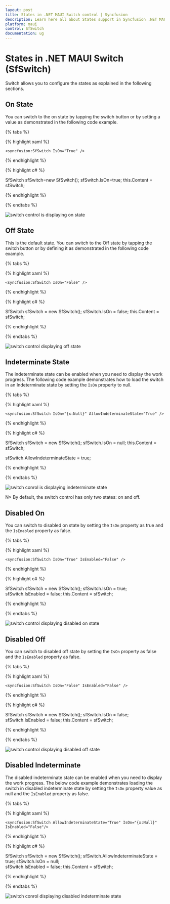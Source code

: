 ```yaml
---
layout: post
title: States in .NET MAUI Switch control | Syncfusion
description: Learn here all about States support in Syncfusion .NET MAUI Switch (SfSwitch) control, its elements, and more.
platform: maui
control: SfSwitch
documentation: ug
---
```


# States in .NET MAUI Switch (SfSwitch)

Switch allows you to configure the states as explained in the following sections.

## On State

You can switch to the on state by tapping the switch button or by setting a value as demonstrated in the following code example.

{% tabs %}

{% highlight xaml %}

    <syncfusion:SfSwitch IsOn="True" />

{% endhighlight %}

{% highlight c# %}

SfSwitch sfSwitch=new SfSwitch();
sfSwitch.IsOn=true;
this.Content = sfSwitch;

{% endhighlight %}

{% endtabs %}

![switch control is displaying on state](images/States/On.png)

## Off State

This is the default state. You can switch to the Off state by tapping the switch button or by defining it as demonstrated in the following code example.

{% tabs %}

{% highlight xaml %}

    <syncfusion:SfSwitch IsOn="False" />

{% endhighlight %}

{% highlight c# %}

SfSwitch sfSwitch = new SfSwitch();
sfSwitch.IsOn = false;
this.Content = sfSwitch;

{% endhighlight %}

{% endtabs %}

![switch control displaying off state](images/States/Off.png)

## Indeterminate State

The indeterminate state can be enabled when you need to display the work progress. The following code example demonstrates how to load the switch in an Indeterminate state by setting the `IsOn` property to null.

{% tabs %}

{% highlight xaml %}

    <syncfusion:SfSwitch IsOn="{x:Null}" AllowIndeterminateState="True" />    

{% endhighlight %}

{% highlight c# %}

SfSwitch sfSwitch = new SfSwitch();
sfSwitch.IsOn = null;
this.Content = sfSwitch;

sfSwitch.AllowIndeterminateState = true;

{% endhighlight %}

{% endtabs %}

![switch conrol is displaying indeterminate state](images/States/Indeterminate.png)

N> By default, the switch control has only two states: on and off.

## Disabled On

You can switch to disabled on state by setting the `IsOn` property as true and the `IsEnabled` property as false.

{% tabs %}

{% highlight xaml %}

    <syncfusion:SfSwitch IsOn="True" IsEnabled="False" />

{% endhighlight %}

{% highlight c# %}

SfSwitch sfSwitch = new SfSwitch();
sfSwitch.IsOn = true;
sfSwitch.IsEnabled = false;
this.Content = sfSwitch;

{% endhighlight %}

{% endtabs %}

![switch control displaying disabled on state](images/States/Disabled-On.png)

## Disabled Off

You can switch to disabled off state by setting the `IsOn` property as false and the `IsEnabled` property as false.

{% tabs %}

{% highlight xaml %}

    <syncfusion:SfSwitch IsOn="False" IsEnabled="False" />

{% endhighlight %}

{% highlight c# %}

SfSwitch sfSwitch = new SfSwitch();
sfSwitch.IsOn = false;
sfSwitch.IsEnabled = false;
this.Content = sfSwitch;

{% endhighlight %}

{% endtabs %}

![switch control displaying disabled off state](images/States/Disabled-Off.png)

## Disabled Indeterminate

The disabled indeterminate state can be enabled when you need to display the work progress. The below code example demonstrates loading the switch in disabled indeterminate state by setting the `IsOn` property value as null and the `IsEnabled` property as false.

{% tabs %}

{% highlight xaml %}

    <syncfusion:SfSwitch AllowIndeterminateState="True" IsOn="{x:Null}" IsEnabled="False"/>      

{% endhighlight %}

{% highlight c# %}

SfSwitch sfSwitch = new SfSwitch();
sfSwitch.AllowIndeterminateState = true;
sfSwitch.IsOn = null;          
sfSwitch.IsEnabled = false;
this.Content = sfSwitch;

{% endhighlight %}

{% endtabs %}

![switch conrol displaying disabled indeterminate state](images/States/Disabled-Indeterminate.png)
